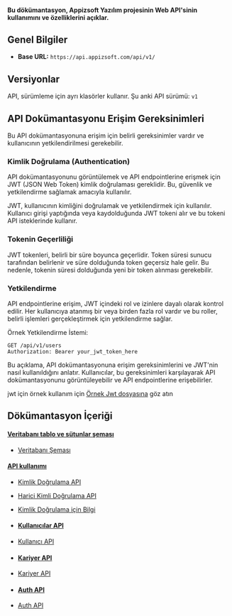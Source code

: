#### Bu dökümantasyon, Appizsoft Yazılım projesinin Web API'sinin kullanımını ve özelliklerini açıklar.

## Genel Bilgiler

- **Base URL:** `https://api.appizsoft.com/api/v1/`

## Versiyonlar

API, sürümleme için ayrı klasörler kullanır. Şu anki API sürümü: `v1`

## API Dokümantasyonu Erişim Gereksinimleri

Bu API dokümantasyonuna erişim için belirli gereksinimler vardır ve kullanıcının yetkilendirilmesi gerekebilir.

### Kimlik Doğrulama (Authentication)

API dokümantasyonunu görüntülemek ve API endpointlerine erişmek için JWT (JSON Web Token) kimlik doğrulaması gereklidir. Bu, güvenlik ve yetkilendirme sağlamak amacıyla kullanılır.

JWT, kullanıcının kimliğini doğrulamak ve yetkilendirmek için kullanılır. Kullanıcı girişi yaptığında veya kaydolduğunda JWT tokeni alır ve bu tokeni API isteklerinde kullanır.

### Tokenin Geçerliliği

JWT tokenleri, belirli bir süre boyunca geçerlidir. Token süresi sunucu tarafından belirlenir ve süre dolduğunda token geçersiz hale gelir. Bu nedenle, tokenin süresi dolduğunda yeni bir token alınması gerekebilir.

### Yetkilendirme

API endpointlerine erişim, JWT içindeki rol ve izinlere dayalı olarak kontrol edilir. Her kullanıcıya atanmış bir veya birden fazla rol vardır ve bu roller, belirli işlemleri gerçekleştirmek için yetkilendirme sağlar.

Örnek Yetkilendirme İstemi:

```http
GET /api/v1/users
Authorization: Bearer your_jwt_token_here
```

Bu açıklama, API dokümantasyonuna erişim gereksinimlerini ve JWT'nin nasıl kullanıldığını anlatır. Kullanıcılar, bu gereksinimleri karşılayarak API dokümantasyonunu görüntüleyebilir ve API endpointlerine erişebilirler.

jwt için örnek kullanım için [Örnek Jwt dosyasına](jwt) göz atın


## Dökümantasyon İçeriği

#### <span style="text-decoration: underline;">Veritabanı tablo ve sütunlar şeması</span>

- [Veritabanı Şeması](database/index.md)

#### <span style="text-decoration: underline;">API kullanımı</span>

- [Kimlik Doğrulama API](data-fetching/authentication/index.md)
- [Harici Kimli Doğrulama API](data-fetching/authentication/OAuth.md)
- [Kimlik Doğrulama için Bilgi](data-fetching/authentication/README.md)
- #### <span style="text-decoration: underline;">Kullanıcılar API</span>
- [Kullanıcı API ](data-fetching/user.md)
- #### <span style="text-decoration: underline;">Kariyer API</span>

- [Kariyer API](data-fetching/careers.md)

- #### <span style="text-decoration: underline;">Auth API</span>

- [Auth API](data-fetching/auth.md)
